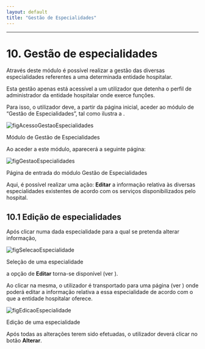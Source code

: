```yaml
---
layout: default
title: "Gestão de Especialidades"
---
```



---

# 10. Gestão de especialidades
<div id="gestaoEspecialidades"></div>

Através deste módulo é possível realizar a gestão das diversas especialidades referentes a uma determinada entidade hospitalar.

Esta gestão apenas está acessível a um utilizador que detenha o perfil de administrador da entidade hospitalar onde exerce funções.

Para isso, o utilizador deve, a partir da página inicial, aceder ao módulo de “Gestão de Especialidades”, tal como ilustra a [](#figAcessoGestaoEspecialidades).

![figAcessoGestaoEspecialidades](img/pages/10_1.jpg)

<p class="caption" id="figAcessoGestaoEspecialidades">Módulo de Gestão de Especialidades</p>

Ao aceder a este módulo, aparecerá a seguinte página:

![figGestaoEspecialidades](img/pages/10_2.jpg)

<p class="caption" id="figGestaoEspecialidades">Página de entrada do módulo Gestão de Especialidades</p>

Aqui, é possível realizar uma ação: **Editar** a informação relativa às diversas especialidades existentes de acordo com os serviços disponibilizados pelo hospital.


## 10.1 Edição de especialidades
<div id="editarEspecialidades"></div>

Após clicar numa dada especialidade para a qual se pretenda alterar informação,

![figSelecaoEspecialidade](img/pages/10_1_1.jpg)

<p class="caption" id="figSelecaoEspecialidade">Seleção de uma especialidade</p>

a opção de **Editar** torna-se disponível (ver [](#figSelecaoEspecialidade)).

Ao clicar na mesma, o utilizador é transportado para uma página (ver [](#figEdicaoEspecialidade)) onde poderá editar a informação relativa a essa especialidade de acordo com o que a entidade hospitalar oferece.

![figEdicaoEspecialidade](img/pages/10_1_2.jpg)

<p class="caption" id="figEdicaoEspecialidade">Edição de uma especialidade</p>

Após todas as alterações terem sido efetuadas, o utilizador deverá clicar no botão **Alterar**.
